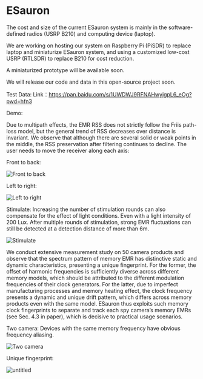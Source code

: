 # ESauron

The cost and size of the current ESauron system is mainly in the software-defined radios (USRP B210) and computing device (laptop). 

We are working on hosting our system on Raspberry Pi (PiSDR) to replace laptop and miniaturize ESauron system, and using a customized low-cost USRP (RTLSDR) to replace B210 for cost reduction. 

A miniaturized prototype will be available soon. 

We will release our code and data in this open-source project soon.

Test Data:
Link：https://pan.baidu.com/s/1UWDWJ9RFNAHwyigpL6_eOg?pwd=hfn3 



Demo:

Due to multipath effects, the EMR RSS does not strictly follow the Friis path-loss model, but the general trend of RSS decreases over distance is invariant.
We observe that although there are several solid or weak points in the middle, the RSS preservation after filtering continues to decline.
The user needs to move the receiver along each axis:

Front to back:

![Front to back](https://github.com/Nest-side/ESauron/assets/147241807/02223f5b-cec0-4cee-a3d6-0851d2c0bd72)

Left to right:

![Left to right](https://github.com/Nest-side/ESauron/assets/147241807/e4b3150e-ae39-4f74-859c-cef21bb8f937)

Stimulate: Increasing the number of stimulation rounds can also compensate for the effect of light conditions. Even with a light intensity of 200 Lux. After multiple rounds of stimulation, strong EMR fluctuations can still be detected at a detection distance of more than 6m.

![Stimulate](https://github.com/Nest-side/ESauron/assets/147241807/2e659212-a812-48b0-bbe3-385eadec04b0)


We conduct extensive measurement study on 50 camera products and observe that the spectrum pattern of memory EMR has distinctive static and dynamic characteristics, presenting a unique fingerprint. For the former, the offset of harmonic frequencies is sufficiently diverse across different memory models, which should be attributed to the different modulation frequencies of their clock generators. For the latter, due to imperfect manufacturing processes and memory heating effect, the clock frequency presents a dynamic and unique drift pattern, which differs across memory products even with the same model. ESauron thus exploits such memory clock fingerprints to separate and track each spy camera’s memory EMRs (see Sec. 4.3 in paper), which is decisive to practical usage scenarios. 
 
Two camera: Devices with the same memory frequency have obvious frequency aliasing.

![Two camera](https://github.com/Nest-side/ESauron/assets/147241807/78674882-7fb4-47a0-9061-97ddb137ecd3)

Unique fingerprint:

![untitled](https://github.com/Nest-side/ESauron/assets/147241807/70bc185f-ca38-4634-a8f6-54b75f21181c)
